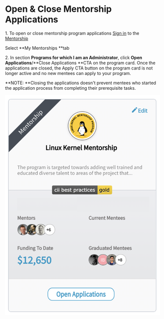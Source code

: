 # Open & Close Mentorship Applications

1\. To open or close mentorship program applications [Sign in](../../sso/sign-in/) to the [Mentorship](https://mentorship.lfx.linuxfoundation.org)

Select **My Mentorships **tab

2\. In section **Programs for which I am an Administrator**, click **Open Applications**/**Close Applications **CTA on the program card. Once the applications are closed, the Apply CTA button on the program card is not longer active and no new mentees can apply to your program.&#x20;

**NOTE: **Closing the applications doesn't prevent mentees who started the application process from completing their prerequisite tasks.&#x20;

![](<../../.gitbook/assets/Edit Program.png>)
